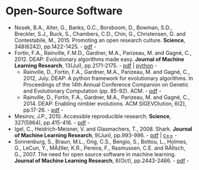 # Open-Source Software

* Nosek, B.A., Alter, G., Banks, G.C., Borsboom, D., Bowman, S.D., Breckler, S.J., Buck, S., Chambers, C.D., Chin, G., Christensen, G. and Contestabile, M., 2015. Promoting an open research culture. **Science**, 348(6242), pp.1422-1425. - [pdf](https://science.sciencemag.org/content/348/6242/1422) -
* Fortin, F.A., Rainville, F.M.D., Gardner, M.A., Parizeau, M. and Gagné, C., 2012. DEAP: Evolutionary algorithms made easy. **Journal of Machine Learning Research**, 13(Jul), pp.2171-2175. - [pdf](http://jmlr.org/papers/volume13/fortin12a/fortin12a.pdf) | [python](https://github.com/DEAP/deap) - 
  * Rainville, D., Fortin, F.A., Gardner, M.A., Parizeau, M. and Gagné, C., 2012, July. DEAP: A python framework for evolutionary algorithms. In Proceedings of the 14th Annual Conference Companion on Genetic and Evolutionary Computation (pp. 85-92). ACM. - [pdf](https://dl.acm.org/citation.cfm?id=2330799) -
  * Rainville, D., Fortin, F.A., Gardner, M.A., Parizeau, M. and Gagné, C., 2014. DEAP: Enabling nimbler evolutions. ACM SIGEVOlution, 6(2), pp.17-26. - [pdf](https://dl.acm.org/citation.cfm?id=2597455) -
* Mesirov, J.P., 2010. Accessible reproducible research. **Science**, 327(5964), pp.415-416. - [pdf](https://science.sciencemag.org/content/327/5964/415) -
* Igel, C., Heidrich-Meisner, V. and Glasmachers, T., 2008. Shark. **Journal of Machine Learning Research**, 9(Jun), pp.993-996. - [pdf](http://www.jmlr.org/papers/volume9/igel08a/igel08a.pdf) | [c++](https://github.com/Shark-ML/Shark) -
* Sonnenburg, S., Braun, M.L., Ong, C.S., Bengio, S., Bottou, L., Holmes, G., LeCun, Y., MÃžller, K.R., Pereira, F., Rasmussen, C.E. and RÃĪtsch, G., 2007. The need for open source software in machine learning. **Journal of Machine Learning Research**, 8(Oct), pp.2443-2466. - [pdf](http://jmlr.csail.mit.edu/papers/volume8/sonnenburg07a/sonnenburg07a.pdf) -
